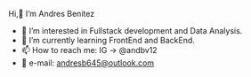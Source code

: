 Hi,👋 I’m Andres Benitez
- 👀 I’m interested in Fullstack development and Data Analysis.
- 🌱 I’m currently learning FrontEnd and BackEnd.
- 📫 How to reach me: IG -> @andbv12
- 📧 e-mail: andresb645@outlook.com

<!---
andresbenitez12/andresbenitez12 is a ✨ special ✨ repository because its `README.md` (this file) appears on your GitHub profile.
You can click the Preview link to take a look at your changes.
--->
